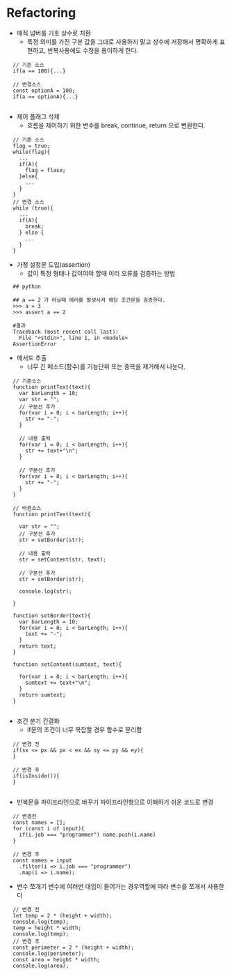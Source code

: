 # Refactoring

* 매직 넘버를 기호 상수로 치환
  + 특정 의미를 가진 구분 값을 그대로 사용하지 말고 상수에 저장해서 명확하게 표현하고,
  반복사용에도 수정을 용이하게 한다.
```
  // 기존 소스
  if(a == 100){...}
  
  // 변경소스
  const optionA = 100;
  if(a == optionA){...}
  
```

* 제어 플래그 삭제
  + 흐름을 제어하기 위한 변수를 break, continue, return 으로 변환한다.
```
  // 기존 소스
  flag = true;
  while(flag){
    ...
    if(A){
      flag = flase;
    }else{
      ...
    }
  }
  // 변경 소스
  while (true){
    ...
    if(A){
      break;
    } else {
      ...
    }
  }
```

* 가정 설정문 도입(assertion)
  + 값이 특정 형태나 값이여야 할때 미리 오류를 검증하는 방법
```
  ## python 
  
  ## a == 2 가 아닐때 에러를 발생시켜 해당 조건문을 검증한다.
  >>> a = 3
  >>> assert a == 2 

  #결과
  Traceback (most recent call last):
    File "<stdin>", line 1, in <module>
  AssertionError
```

* 메서드 추출
  + 너무 긴 메소드(함수)를 기능단위 또는 중복을 제거해서 나눈다.
```
  // 기존소스
  function printText(text){
    var barLength = 10;
    var str = "";
    // 구분선 추가
    for(var i = 0; i < barLength; i++){
      str += "-";
    }
    
    // 내용 출력
    for(var i = 0; i < barLength; i++){
      str += text+"\n";
    }
    
    // 구분선 추가
    for(var i = 0; i < barLength; i++){
      str += "-";
    }  
  }
  
  // 바뀐소스
  function printText(text){
    
    var str = "";
    // 구분선 추가
    str = setBorder(str);
    
    // 내용 출력
    str = setContent(str, text);
    
    // 구분선 추가
    str = setBorder(str);
    
    console.log(str);
    
  }
  
  function setBorder(text){
    var barLength = 10;
    for(var i = 0; i < barLength; i++){
      text += "-";
    }
    return text;
  }
  
  function setContent(sumtext, text){
    
    for(var i = 0; i < barLength; i++){
      sumtext += text+"\n";
    }
    return sumtext;
  }
  
```

* 조건 분기 간결화
  + if문의 조건이 너무 복잡할 경우 함수로 분리함
```
  // 변경 전
  if(sx <= px && px < ex && sy <= py && ey){
  }
  
  // 변경 후
  if(isInside()){
  }
  
```

* 반복문을 파이프라인으로 바꾸기
  파이프라인형으로 이해하기 쉬운 코드로 변경
```
  // 변경전
  const names = [];
  for (const i of input){
    if(i.job === "programmer") name.push(i.name)
  }
  
  // 변경 후
  const names = input
    .filter(i => i.job === "programmer")
    .map(i => i.name);
```

* 변수 쪼개기
  변수에 여러번 대입이 들어가는 경우역할에 따라 변수를 쪼개서 사용한다
```
  // 변경 전
  let temp = 2 * (height + width);
  console.log(temp);
  temp = height * width;
  console.log(temp);
  // 변경 후
  const perimeter = 2 * (height + width);
  console.log(perimeter);
  const area = height * width;
  console.log(area);
```
